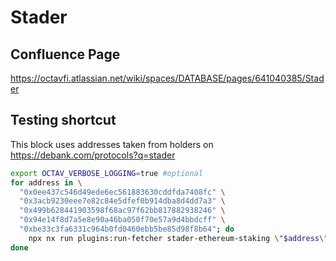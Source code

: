 # Stader

## Confluence Page

https://octavfi.atlassian.net/wiki/spaces/DATABASE/pages/641040385/Stader

## Testing shortcut

This block uses addresses taken from holders on https://debank.com/protocols?q=stader

```bash
export OCTAV_VERBOSE_LOGGING=true #optional
for address in \
  "0x0ee437c546d49ede6ec561883630cddfda7408fc" \
  "0x3acb9230eee7e82c84e5dfef0b914dba8d4dd7a3" \
  "0x499b628441903598f68ac97f62bb817882938246" \
  "0x94e14f8d7a5e8e90a46ba050f70e57a9d4bbdcff" \
  "0xbe33c3fa6331c964b0fd0460ebb5be85d98f8b64"; do
    npx nx run plugins:run-fetcher stader-ethereum-staking \"$address\"
done
```
